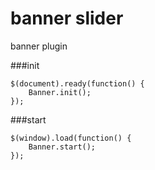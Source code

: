 banner slider
====

banner plugin

###init

    $(document).ready(function() {
        Banner.init();
    });
    
###start

    $(window).load(function() {
        Banner.start();
    });